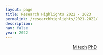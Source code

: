 ```yaml
---
layout: page
title: Research Highlights 2022 - 2023
permalink: /researchhighlights/2021-2022/
description: 
nav: false
year: 2022
---
```




<div style="text-align:center;">
  <a href="/researchhighlights/2022-2023/mtech" class="btn btn-primary btn-lg active" role="button" aria-pressed="true">M tech</a>
  <a href="/researchhighlights/2022-2023/phd" class="btn btn-primary btn-lg active" role="button" aria-pressed="true">PhD</a>
</div>